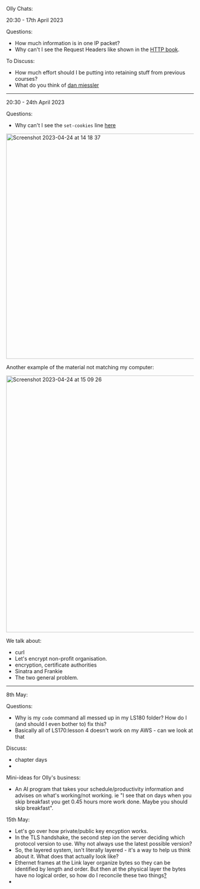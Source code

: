 Olly Chats:

20:30 - 17th April 2023 

Questions:

- How much information is in one IP packet?
- Why can't I see the Request Headers like shown in the [HTTP book](https://launchschool.com/books/http/read/statefulness).

To Discuss:

- How much effort should I be putting into retaining stuff from previous courses?
- What do you think of [dan miessler](https://danielmiessler.com/blog/the-dangers-of-abruptly-destroying-meaning-structures/)
-----------------
20:30 - 24th April 2023

Questions:

- Why can't I see the `set-cookies` line [here](https://www.brightonandhovealbion.com/)

<img width="606" alt="Screenshot 2023-04-24 at 14 18 37" src="https://user-images.githubusercontent.com/78854926/234008160-36d2024b-fc19-4584-9162-8d655a1482a2.png">

Another example of the material not matching my computer:

<img width="691" alt="Screenshot 2023-04-24 at 15 09 26" src="https://user-images.githubusercontent.com/78854926/234021881-befdcdff-c10a-49fc-8b54-648cafc7a77a.png">


We talk about:

- curl
- Let's encrypt non-profit organisation.
- encryption, certificate authorities
- Sinatra and Frankie
- The two general problem.
-----------------
8th May:

Questions:

- Why is my `code` command all messed up in my LS180 folder? How do I (and should I even bother to) fix this?
- Basically all of LS170:lesson 4 doesn't work on my AWS - can we look at that

Discuss:

- chapter days
- 

Mini-ideas for Olly's business:

- An AI program that takes your schedule/productivity information and advises on what's working/not working. ie "I see that on days when you skip breakfast you get 0.45 hours more work done. Maybe you should skip breakfast".

15th May:

- Let's go over how private/public key encyption works.
- In the TLS handshake, the second step ion the server deciding which protocol version to use. Why not always use the latest possible version?
- So, the layered system, isn't literally layered - it's a way to help us think about it. What does that actually look like?
- Ethernet frames at the Link layer organize bytes so they can be identified by length and order. But then at the physical layer the bytes have no logical order, so how do I reconcile these two things[?](https://launchschool.com/lessons/4af196b9/assignments/81df3782)
- 


